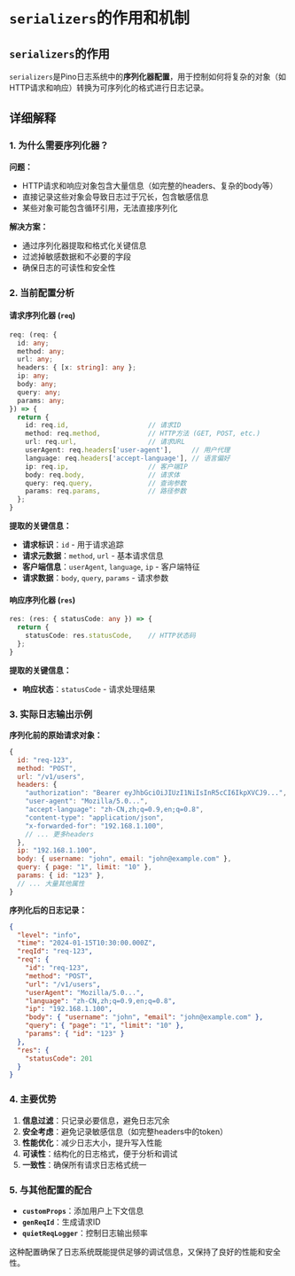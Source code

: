 # `serializers`的作用和机制

## `serializers`的作用

`serializers`是Pino日志系统中的**序列化器配置**，用于控制如何将复杂的对象（如HTTP请求和响应）转换为可序列化的格式进行日志记录。

## 详细解释

### 1. **为什么需要序列化器？**

**问题：**
- HTTP请求和响应对象包含大量信息（如完整的headers、复杂的body等）
- 直接记录这些对象会导致日志过于冗长，包含敏感信息
- 某些对象可能包含循环引用，无法直接序列化

**解决方案：**
- 通过序列化器提取和格式化关键信息
- 过滤掉敏感数据和不必要的字段
- 确保日志的可读性和安全性

### 2. **当前配置分析**

#### **请求序列化器 (`req`)**
```typescript
req: (req: {
  id: any;
  method: any;
  url: any;
  headers: { [x: string]: any };
  ip: any;
  body: any;
  query: any;
  params: any;
}) => {
  return {
    id: req.id,                    // 请求ID
    method: req.method,            // HTTP方法 (GET, POST, etc.)
    url: req.url,                  // 请求URL
    userAgent: req.headers['user-agent'],     // 用户代理
    language: req.headers['accept-language'], // 语言偏好
    ip: req.ip,                    // 客户端IP
    body: req.body,                // 请求体
    query: req.query,              // 查询参数
    params: req.params,            // 路径参数
  };
}
```

**提取的关键信息：**
- **请求标识**：`id` - 用于请求追踪
- **请求元数据**：`method`, `url` - 基本请求信息
- **客户端信息**：`userAgent`, `language`, `ip` - 客户端特征
- **请求数据**：`body`, `query`, `params` - 请求参数

#### **响应序列化器 (`res`)**
```typescript
res: (res: { statusCode: any }) => {
  return {
    statusCode: res.statusCode,    // HTTP状态码
  };
}
```

**提取的关键信息：**
- **响应状态**：`statusCode` - 请求处理结果

### 3. **实际日志输出示例**

**序列化前的原始请求对象：**
```javascript
{
  id: "req-123",
  method: "POST",
  url: "/v1/users",
  headers: {
    "authorization": "Bearer eyJhbGciOiJIUzI1NiIsInR5cCI6IkpXVCJ9...",
    "user-agent": "Mozilla/5.0...",
    "accept-language": "zh-CN,zh;q=0.9,en;q=0.8",
    "content-type": "application/json",
    "x-forwarded-for": "192.168.1.100",
    // ... 更多headers
  },
  ip: "192.168.1.100",
  body: { username: "john", email: "john@example.com" },
  query: { page: "1", limit: "10" },
  params: { id: "123" },
  // ... 大量其他属性
}
```

**序列化后的日志记录：**
```json
{
  "level": "info",
  "time": "2024-01-15T10:30:00.000Z",
  "reqId": "req-123",
  "req": {
    "id": "req-123",
    "method": "POST",
    "url": "/v1/users",
    "userAgent": "Mozilla/5.0...",
    "language": "zh-CN,zh;q=0.9,en;q=0.8",
    "ip": "192.168.1.100",
    "body": { "username": "john", "email": "john@example.com" },
    "query": { "page": "1", "limit": "10" },
    "params": { "id": "123" }
  },
  "res": {
    "statusCode": 201
  }
}
```

### 4. **主要优势**

1. **信息过滤**：只记录必要信息，避免日志冗余
2. **安全考虑**：避免记录敏感信息（如完整headers中的token）
3. **性能优化**：减少日志大小，提升写入性能
4. **可读性**：结构化的日志格式，便于分析和调试
5. **一致性**：确保所有请求日志格式统一

### 5. **与其他配置的配合**

- **`customProps`**：添加用户上下文信息
- **`genReqId`**：生成请求ID
- **`quietReqLogger`**：控制日志输出频率

这种配置确保了日志系统既能提供足够的调试信息，又保持了良好的性能和安全性。